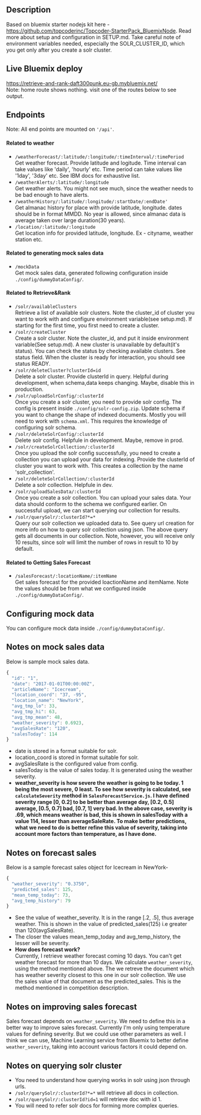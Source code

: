## Description
Based on bluemix starter nodejs kit here - <a href="https://github.com/topcoderinc/Topcoder-StarterPack_BluemixNode">https://github.com/topcoderinc/Topcoder-StarterPack_BluemixNode</a>.
Read more about setup and configuration in SETUP.md. Take careful note of environment variables needed, especially the SOLR_CLUSTER_ID, which you get only after you create a solr cluster.

## Live Bluemix deploy
<a href="https://retrieve-and-rank-daft300punk.eu-gb.mybluemix.net/">https://retrieve-and-rank-daft300punk.eu-gb.mybluemix.net/</a><br>
Note: home route shows nothing. visit one of the routes below to see output.

## Endpoints
Note: All end points are mounted on ```'/api'```.
#### Related to weather
- ```/weatherForecast/:latitude/:longitude/:timeInterval/:timePeriod```<br>
Get weather forecast. Provide latitude and logitude. Time interval can take values like 'daily', 'hourly' etc. Time period can take values like '1day', '3day' etc. See IBM docs for exhaustive list.
- ```/weatherAlerts/:latitude/:longitude```<br>
Get weather alerts. You might not see much, since the weather needs to be bad enough to have alerts.
- ```/weatherHistory/:latitude/:longitude/:startDate/:endDate'```<br>
Get almanac history for place with provide latitude, longitude. dates should be in format MMDD. No year is allowed, since almanac data is average taken over large duration(30 years).
- ```/location/:latitude/:longitude```<br>
Get location info for provided latitude, longitude. Ex - cityname, weather station etc.

#### Related to generating mock sales data
- ```/mockData```<br>
Get mock sales data, generated following configuration inside ```./config/dummyDataConfig/```. 

#### Related to Retrieve&Rank
- ```/solr/availableClusters```<br>
Retrieve a list of available solr clusters. Note the cluster_id of cluster you want to work with and configure environment variable(see setup.md). If starting for the first time, you first need to create a cluster.
- ```/solr/createCluster```<br>
Create a solr cluster. Note the cluster_id, and put it inside environment variable(See setup.md). A new cluster is unavailable by default(it's status). You can check the status by checking available clusters. See status field. When the cluster is ready for interaction, you should see status READY.
- ```/solr/deleteCluster?clusterId=id```<br>
Delete a solr cluster. Provide clusterId in query. Helpful during development, when schema,data keeps changing. Maybe, disable this in production.
- ```/solr/uploadSolrConfig/:clusterId```<br>
Once you create a solr cluster, you need to provide solr config. The config is present inside ```./config/solr-config.zip```. Update schema if you want to change the shape of indexed documents. Mostly you will need to work with ```schema.xml```. This requires the knowledge of configuring solr schema.
- ```/solr/deleteSolrConfig/:clusterId```<br>
Delete solr config. Helpfule in development. Maybe, remove in prod.
- ```/solr/createSolrCollection/:clusterId```<br>
Once you upload the solr config successfully, you need to create a collection you can upload your data for indexing. Provide the clusterId of cluster you want to work with. This creates a collection by the name 'solr_collection'.
- ```/solr/deleteSolrCollection/:clusterId```<br>
Delete a solr collection. Helpfule in dev.
- ```/solr/uploadSalesData/:clusterId```<br>
Once you create a solr collection. You can upload your sales data. Your data should conform to the schema we configured earlier. On successful upload, we can start querying our collection for results.
- ```/solr/querySolr/:clusterId?*=*```<br>
Query our solr collection we uploaded data to. See query url creation for more info on how to query solr collection using json. The above query gets all documents in our collection. Note, however, you will receive only 10 results, since solr will limit the number of rows in result to 10 by default.

#### Related to Getting Sales Forecast
- ```/salesForecast/:locationName/:itemName```<br>
Get sales forecast for the provided loactionName and itemName. Note the values should be from what we configured inside ```./config/dummyDataConfig/```.

## Configuring mock data
You can configure mock data inside ```./config/dummyDataConfig/```.

## Notes on mock sales data
Below is sample mock sales data.
``` javascript
{
  "id": "1",
  "date": "2017-01-01T00:00:00Z",
  "articleName": "Icecream",
  "location_coord": "37, -95",
  "location_name": "NewYork",
  "avg_tmp_lo": 33,
  "avg_tmp_hi": 63,
  "avg_tmp_mean": 48,
  "weather_severity": 0.6923,
  "avgSalesRate": "120",
  "salesToday": 114
}
```
- date is stored in a format suitable for solr.
- location_coord is stored in format suitable for solr.
- avgSalesRate is the configured value from config.
- salesToday is the value of sales today. It is generated using the weather severity.
- <strong>weather_severity is how severe the weather is going to be today. 1 being the most severe, 0 least. To see how severity is calculated, see ```calculateSeverity``` method in ```SalesForecastService.js```. I have defined severity range [0, 0.2] to be better than average day, [0.2, 0.5] average, [0.5, 0.7] bad, [0.7, 1] very bad. In the above case, severity is .69, which means weather is bad, this is shown in salesToday with a value 114, lesser than averageSaleRate. To make better predictions, what we need to do is better refine this value of severity, taking into account more factors than temperature, as I have done.</strong>

## Notes on forecast sales
Below is a sample forecast sales object for Icecream in NewYork- 
``` javascript
{
  "weather_severity": "0.3750",
  "predicted_sales": 125,
  "mean_temp_today": 73,
  "avg_temp_history": 79
}
```
- See the value of weather_severity. It is in the range [.2, .5], thus average weather. This is shown in the value of predicted_sales(125) i.e greater than 120(avgSalesRate).
- The closer the values mean_temp_today and avg_temp_history, the lesser will be severity.
- <strong>How does forecast work?</strong><br>
Currently, I retrieve weather forecast coming 10 days. You can't get weather forecast for more than 10 days. We calculate ```weather_severity```, using the method mentioned above. The we retreve the document which has weather severity closest to this one in our solr collection. We use the sales value of that document as the predicted_sales. This is the method mentioned in competition description.

## Notes on improving sales forecast
Sales forecast depends on ```weather_severity```. We need to define this in a better way to improve sales forecast. Currently I'm only using temperature values for defining severity. But we could use other parameters as well. I think we can use, Machine Learning service from Bluemix to better define ```weather_severity```, taking into account various factors it could depend on.

## Notes on querying solr cluster
- You need to understand how querying works in solr using json through urls.
- ```/solr/querySolr/:clusterId?*=*``` will retrieve all docs in collection.
- ```/solr/querySolr/:clusterId?id=1``` will retrieve doc with id 1.
- You will need to refer solr docs for forming more complex queries.

